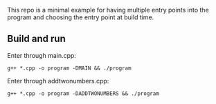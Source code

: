 This repo is a minimal example for having multiple entry points into the program and choosing the entry point at build time.

## Build and run
Enter through main.cpp:

`g++ *.cpp -o program -DMAIN && ./program`

Enter through addtwonumbers.cpp:

`g++ *.cpp -o program -DADDTWONUMBERS && ./program`